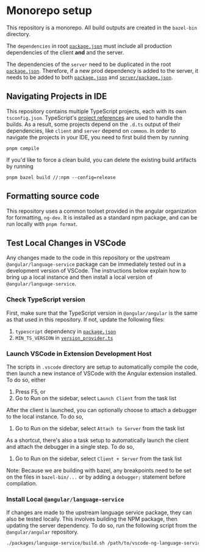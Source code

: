 # Monorepo setup

This repository is a monorepo. All build outputs are created in the `bazel-bin` directory.

The `dependencies` in root [`package.json`](package.json) must include all production dependencies
of the client **and** and the server.

The dependencies of the `server` need to be duplicated in the root [`package.json`](package.json).
Therefore, if a new prod dependency is added to the server, it needs to be
added to both [`package.json`](package.json) and [`server/package.json`](server/package.json).

## Navigating Projects in IDE

This repository contains multiple TypeScript projects, each with its own `tsconfig.json`.
TypeScript's [project references](https://www.typescriptlang.org/docs/handbook/project-references.html) are used to handle the builds.
As a result, some projects depend on the `.d.ts` output of their dependencies, like `client`
and `server` depend on `common`. In order to navigate the projects in your IDE,
you need to first build them by running
```shell
pnpm compile
```

If you'd like to force a clean build, you can delete the existing build artifacts
by running
```shell
pnpm bazel build //:npm --config=release
```

## Formatting source code

This repository uses a common toolset provided in the angular organization for formatting, `ng-dev`. It is installed as a standard npm package,
and can be run locally with `pnpm format`.

## Test Local Changes in VSCode

Any changes made to the code in this repository or the upstream
`@angular/language-service` package can be immediately tested out in a
development version of VSCode. The instructions below explain how to bring up
a local instance and then install a local version of `@angular/language-service`.

### Check TypeScript version

First, make sure that the TypeScript version in `@angular/angular` is the same
as that used in this repository. If not, update the following files:

1. `typescript` dependency in [`package.json`](package.json)
2. `MIN_TS_VERSION` in [`version_provider.ts`](server/src/version_provider.ts)

### Launch VSCode in Extension Development Host

The scripts in `.vscode` directory are setup to automatically compile the code,
then launch a new instance of VSCode with the Angular extension installed.
To do so, either

1. Press F5, or
2. Go to Run on the sidebar, select `Launch Client` from the task list

After the client is launched, you can optionally choose to attach a debugger to
the local instance. To do so,

1. Go to Run on the sidebar, select `Attach to Server` from the task list

As a shortcut, there's also a task setup to automatically launch the client and
attach the debugger in a single step. To do so,

1. Go to Run on the sidebar, select `Client + Server` from the task list

Note: Because we are building with bazel, any breakpoints need to be set on the files in `bazel-bin/...` or by adding a `debugger;` statement before compilation.

### Install Local `@angular/language-service`

If changes are made to the upstream language service package, they can also be
tested locally. This involves building the NPM package, then updating the server
dependency. To do so, run the following script from the `@angular/angular`
repository.

```bash
./packages/language-service/build.sh /path/to/vscode-ng-language-service
```
